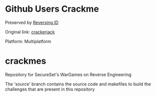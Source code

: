 # Github Users Crackme

Preserved by [Reversing.ID](https://Reversing.ID)

Original link: [crackerjack](https://github.com/SecureSetHQ/crackmes)

Platform: Multiplatform

# crackmes
Repository for SecureSet's WarGames on Reverse Engineering

The 'source' branch contains the source code and makefiles to build the challenges that are present in this repository
